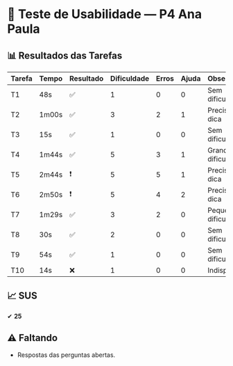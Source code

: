 # 👤 Teste de Usabilidade — P4 Ana Paula

## 📊 Resultados das Tarefas
| Tarefa | Tempo | Resultado | Dificuldade | Erros | Ajuda | Observações |
|--------|-------|-----------|-------------|-------|-------|-------------|
| T1 | 48s | ✅ | 1 | 0 | 0 | Sem dificuldades |
| T2 | 1m00s | ✅ | 3 | 2 | 1 | Precisou de dica |
| T3 | 15s | ✅ | 1 | 0 | 0 | Sem dificuldades |
| T4 | 1m44s | ✅ | 5 | 3 | 1 | Grande dificuldade |
| T5 | 2m44s | ❗ | 5 | 5 | 1 | Precisou de dica |
| T6 | 2m50s | ❗ | 5 | 4 | 2 | Precisou de dica |
| T7 | 1m29s | ✅ | 3 | 2 | 0 | Pequena dificuldade |
| T8 | 30s | ✅ | 2 | 0 | 0 | Sem dificuldades |
| T9 | 54s | ✅ | 1 | 0 | 0 | Sem dificuldades |
| T10 | 14s | ❌ | 1 | 0 | 0 | Indisponível |

## 📈 SUS
✔ **25**

## ⚠️ Faltando
- Respostas das perguntas abertas.
